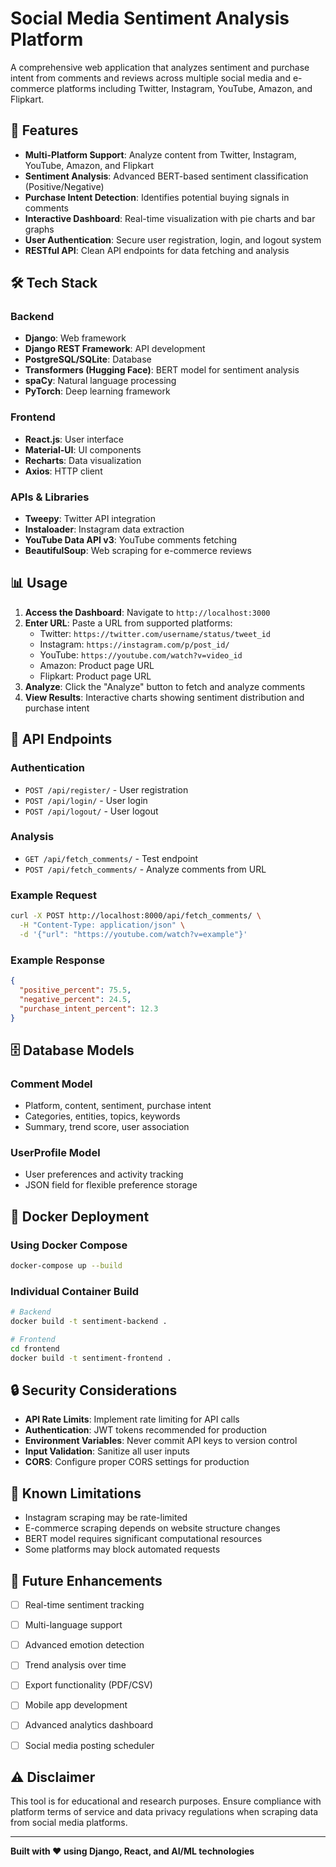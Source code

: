# Social Media Sentiment Analysis Platform

A comprehensive web application that analyzes sentiment and purchase intent from comments and reviews across multiple social media and e-commerce platforms including Twitter, Instagram, YouTube, Amazon, and Flipkart.

## 🌟 Features

- **Multi-Platform Support**: Analyze content from Twitter, Instagram, YouTube, Amazon, and Flipkart
- **Sentiment Analysis**: Advanced BERT-based sentiment classification (Positive/Negative)
- **Purchase Intent Detection**: Identifies potential buying signals in comments
- **Interactive Dashboard**: Real-time visualization with pie charts and bar graphs
- **User Authentication**: Secure user registration, login, and logout system
- **RESTful API**: Clean API endpoints for data fetching and analysis

## 🛠️ Tech Stack

### Backend
- **Django**: Web framework
- **Django REST Framework**: API development
- **PostgreSQL/SQLite**: Database
- **Transformers (Hugging Face)**: BERT model for sentiment analysis
- **spaCy**: Natural language processing
- **PyTorch**: Deep learning framework

### Frontend
- **React.js**: User interface
- **Material-UI**: UI components
- **Recharts**: Data visualization
- **Axios**: HTTP client

### APIs & Libraries
- **Tweepy**: Twitter API integration
- **Instaloader**: Instagram data extraction
- **YouTube Data API v3**: YouTube comments fetching
- **BeautifulSoup**: Web scraping for e-commerce reviews


## 📊 Usage

1. **Access the Dashboard**: Navigate to `http://localhost:3000`
2. **Enter URL**: Paste a URL from supported platforms:
   - Twitter: `https://twitter.com/username/status/tweet_id`
   - Instagram: `https://instagram.com/p/post_id/`
   - YouTube: `https://youtube.com/watch?v=video_id`
   - Amazon: Product page URL
   - Flipkart: Product page URL
3. **Analyze**: Click the "Analyze" button to fetch and analyze comments
4. **View Results**: Interactive charts showing sentiment distribution and purchase intent

## 🔗 API Endpoints

### Authentication
- `POST /api/register/` - User registration
- `POST /api/login/` - User login
- `POST /api/logout/` - User logout

### Analysis
- `GET /api/fetch_comments/` - Test endpoint
- `POST /api/fetch_comments/` - Analyze comments from URL

### Example Request
```bash
curl -X POST http://localhost:8000/api/fetch_comments/ \
  -H "Content-Type: application/json" \
  -d '{"url": "https://youtube.com/watch?v=example"}'
```

### Example Response
```json
{
  "positive_percent": 75.5,
  "negative_percent": 24.5,
  "purchase_intent_percent": 12.3
}
```

## 🗄️ Database Models

### Comment Model
- Platform, content, sentiment, purchase intent
- Categories, entities, topics, keywords
- Summary, trend score, user association

### UserProfile Model
- User preferences and activity tracking
- JSON field for flexible preference storage

## 🐳 Docker Deployment

### Using Docker Compose
```bash
docker-compose up --build
```

### Individual Container Build
```bash
# Backend
docker build -t sentiment-backend .

# Frontend
cd frontend
docker build -t sentiment-frontend .
```

## 🔒 Security Considerations

- **API Rate Limits**: Implement rate limiting for API calls
- **Authentication**: JWT tokens recommended for production
- **Environment Variables**: Never commit API keys to version control
- **Input Validation**: Sanitize all user inputs
- **CORS**: Configure proper CORS settings for production

## 🚧 Known Limitations

- Instagram scraping may be rate-limited
- E-commerce scraping depends on website structure changes
- BERT model requires significant computational resources
- Some platforms may block automated requests

## 🔮 Future Enhancements

- [ ] Real-time sentiment tracking
- [ ] Multi-language support
- [ ] Advanced emotion detection
- [ ] Trend analysis over time
- [ ] Export functionality (PDF/CSV)
- [ ] Mobile app development
- [ ] Advanced analytics dashboard
- [ ] Social media posting scheduler



## ⚠️ Disclaimer

This tool is for educational and research purposes. Ensure compliance with platform terms of service and data privacy regulations when scraping data from social media platforms.

---

**Built with ❤️ using Django, React, and AI/ML technologies**

